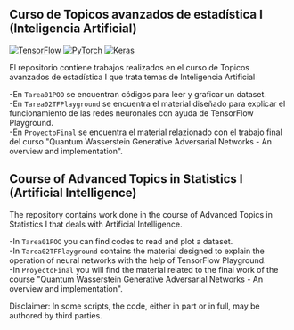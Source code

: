 ## Curso de Topicos avanzados de estadística I (Inteligencia Artificial)

[![TensorFlow](https://img.shields.io/badge/TensorFlow-v2.14.0-FF6F00?logo=tensorflow)](https://www.tensorflow.org)
[![PyTorch](https://img.shields.io/badge/PyTorch-v2.1.0-EE4C2C?logo=pytorch)](https://pytorch.org)
[![Keras](https://img.shields.io/badge/Keras-v2.14.0-D00000?logo=pandas)](https://keras.io)

El repositorio contiene trabajos realizados en el curso de Topicos avanzados de estadística I que trata temas de Inteligencia Artificial

-En ```Tarea01POO``` se encuentran códigos para leer y graficar un dataset.  
-En ```Tarea02TFPlayground``` se encuentra el material diseñado para explicar el funcionamiento de las redes neuronales con ayuda de TensorFlow Playground.   
-En ```ProyectoFinal``` se encuentra el material relazionado con el trabajo final del curso "Quantum Wasserstein Generative Adversarial Networks - An overview and implementation".  

## Course of Advanced Topics in Statistics I (Artificial Intelligence)  

The repository contains work done in the course of Advanced Topics in Statistics I that deals with Artificial Intelligence.

-In ```Tarea01POO``` you can find codes to read and plot a dataset.  
-In ```Tarea02TFPlayground``` contains the material designed to explain the operation of neural networks with the help of TensorFlow Playground.  
-In ```ProyectoFinal``` you will find the material related to the final work of the course "Quantum Wasserstein Generative Adversarial Networks - An overview and implementation".  

Disclaimer: In some scripts, the code, either in part or in full, may be authored by third parties.
